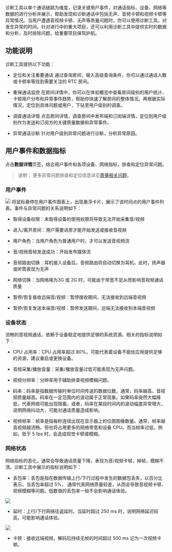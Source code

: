 诊断工具以单个通话链路为维度，记录关键用户事件，对通话指标、设备、网络等数据的进行分析并展示，帮助发现和诊断通话中包括无声、音频卡顿和视频卡顿等异常情况。当用户遭遇音视频卡顿、无声等质量问题时，你可以使用诊断工具，对发生异常的时间。针对进行中的重大项目，还可以利用诊断工具中提供实时的数据和分析，及时排除问题，给重要项目保驾护航。

## 功能说明

诊断工具提供以下功能：

- 定位和关注重要通话
通过查询房间，输入高级查询条件，你可以通过通话人数或卡顿率等找到需要关注的 RTC 房间。

- 重保通话监控
在房间详情中，你可以在体验概览中查看房间级别的用户统计、卡顿用户分布和异常事件趋势，帮助你快速了解房间的整体情况。再根据实际情况，定位到具体问题或用户，下钻至用户级别的调查。

- 调查通话详情
点击房间详情，调查房间中发布端和订阅端详情，定位到用户级别作为发送和订阅方的关键质量数据和异常事件。

- 异常通话诊断
针对用户级别异常问题进行诊断，分析异常原因。

## 用户事件和数据指标

点击**数据详情**页签，结合用户事件和各项设备、网络指标，排查和定位异常问题。

> 说明： 更多异常问题排查和定位信息详见[质量相关问题](https://www.volcengine.com/docs/6348/114296)。

### 用户事件

![](https://lf3-volc-editor.volccdn.com/obj/volcfe/sop-public/upload_4b1166334c6661f9813e580a43845b8c)
将鼠标悬停在用户事件图表上，出现悬浮卡片，展示了该时间点的用户事件列表。事件与异常问题的关系说明如下：

- 取得设备权限：未取得设备的使用权限将导致无法开始采集音/视频
	

- 进入/离开房间：用户需要进房才能开始发送或接收音视频
	

- 用户角色：当用户角色为普通用户时，才可以发送音视频流
	

- 音/视频首帧发送成功：开始发布媒体流
	

- 音频路由切换：耳机接入设备后，音频路由将自动切换为耳机，此时，扬声器或听筒表现为无声
	

- 网络切换：当网络降为3G 或 2G 时，可能由于带宽不足从而影响音视频通话质量
	

- 暂停/恢复接收远端音/视频：暂停接收期间，无法接收到远端音视频
	

- 暂停/恢复发送本端音/视频：暂停发送期间，远端无法接收到本端音视频
	

### 设备状态

流畅的音视频通话，依赖于设备稳定地提供足够的系统资源。相关的指标说明如下：

- CPU 占用率：CPU 占用率超过 80%，可能代表着设备不能给应用提供足够的资源，建议重启或更换设备。
	

- 音频采集/播放音量：采集/播放音量过低可能表现为无声问题。
	

- 视频分辨率：分辨率用于辅助排查视频模糊问题。
	

- 码率：码率是指数据传输时单位时间传送的数据位数。通常，码率越高，音视频质量越高。码率在一定范围内的波动属于正常现象。如果码率突然大幅降低，代表网络可能出现阻塞。或者，码率在某段时间内的波动幅度异常增大，说明网络抖动大，可能对通话质量造成影响。
	

- 视频帧率：帧率是指每秒连续出现在显示器上的位图图像数量。通常，帧率越高视频越流畅，但也将占用更多的网络带宽和设备 CPU。而当帧率过低，例如，低于 5 fps 时，会造成视觉卡顿或模糊。
	

### 网络状态

网络指标的恶化，通常会导致通话质量下降，表现为音/视频卡顿，掉帧，模糊不清。诊断工具中展示的指标说明如下：

- 丢包率：丢包是指在数据传输上行/下行过程中发生的数据包丢失，以百分比表示。当丢包率超过 5%， 通常代表网络质量较差，从而会导致音视频卡顿、视频模糊等问题。低数值的丢包率一般不会影响通话体验。
	

![](https://lf3-volc-editor.volccdn.com/obj/volcfe/sop-public/upload_6c2c79d8636b1d5296dc28fa28f25cdd)

- 延时：上行/下行网络往返延时。当延时超过 250 ms 时，说明网络延迟较高，可能影响通话体验。
	

![](https://lf3-volc-editor.volccdn.com/obj/volcfe/sop-public/upload_79afeccc2e6aeea837d472c368474899)

- 卡顿：接收远端视频，解码后持续无帧的时间超过 500 ms 记为一次视频卡顿。
	

<br>

<br>

<br>

<br>

<br>